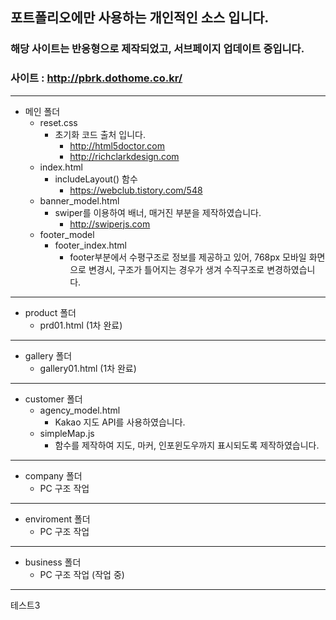 ## 포트폴리오에만 사용하는 개인적인 소스 입니다.  
### 해당 사이트는 반응형으로 제작되었고, 서브페이지 업데이트 중입니다.
### 사이트 : http://pbrk.dothome.co.kr/
--------------------
* 메인 폴더
  - reset.css
    + 초기화 코드 출처 입니다.
      + http://html5doctor.com
      + http://richclarkdesign.com
  - index.html
    + includeLayout() 함수
      + https://webclub.tistory.com/548   
  - banner_model.html
    + swiper를 이용하여 배너, 매거진 부분을 제작하였습니다.
      + http://swiperjs.com
  - footer_model
    + footer_index.html
      + footer부분에서 수평구조로 정보를 제공하고 있어, 768px 모바일 화면으로 변경시, 구조가 틀어지는 경우가 생겨 수직구조로 변경하였습니다.
--------------------
* product 폴더
  - prd01.html (1차 완료)
--------------------
* gallery 폴더
  - gallery01.html (1차 완료)
--------------------
* customer 폴더
  - agency_model.html
    + Kakao 지도 API를 사용하였습니다.
  - simpleMap.js
    + 함수를 제작하여 지도, 마커, 인포윈도우까지 표시되도록 제작하였습니다.
--------------------
* company 폴더
  - PC 구조 작업
--------------------
* enviroment 폴더
  - PC 구조 작업
--------------------
* business 폴더
  - PC 구조 작업 (작업 중)
--------------------
테스트3
